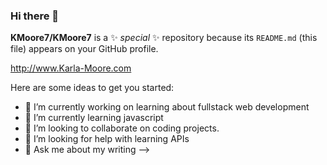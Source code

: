 ### Hi there 👋

**KMoore7/KMoore7** is a ✨ _special_ ✨ repository because its `README.md` (this file) appears on your GitHub profile.

http://www.Karla-Moore.com

Here are some ideas to get you started:

- 🔭 I’m currently working on learning about fullstack web development
- 🌱 I’m currently learning javascript
- 👯 I’m looking to collaborate on coding projects.
- 🤔 I’m looking for help with learning APIs
- 💬 Ask me about my writing
-->
